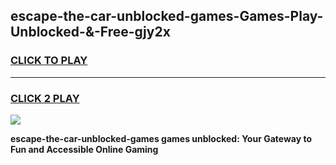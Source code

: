 
## escape-the-car-unblocked-games-Games-Play-Unblocked-&-Free-gjy2x
<h3>
<a href="https://premium76.site?title=escape-the-car-unblocked-games&ref=24A">CLICK TO PLAY</a></h3>
<hr>

<h3>
<a href="https://premium76.site?title=escape-the-car-unblocked-games&ref=24A">CLICK 2 PLAY</a>
  
</h3>

<a href="https://premium76.site?title=escape-the-car-unblocked-games&ref=24A"><img src="https://clearcache.store/games.png"></a>


**escape-the-car-unblocked-games games unblocked: Your Gateway to Fun and Accessible Online Gaming**
